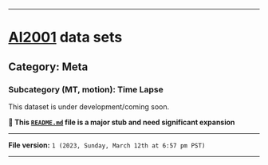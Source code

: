 
***

# [AI2001](https://github.com/seanpm2001/AI2001/) data sets

## Category: Meta

### Subcategory (MT, motion): Time Lapse

This dataset is under development/coming soon.

**🌱️ This [`README.md`](/README.md) file is a major stub and need significant expansion**

***

**File version:** `1 (2023, Sunday, March 12th at 6:57 pm PST)`

***

